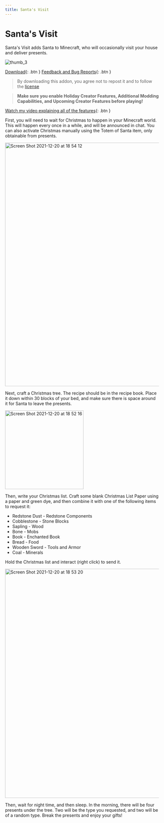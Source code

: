 ```yaml
---
title: Santa's Visit
---
```

# Santa's Visit
Santa's Visit adds Santa to Minecraft, who will occasionally visit your house and deliver presents.

![thumb_3](https://user-images.githubusercontent.com/31634240/146848160-b0189ab9-2dd4-4309-9ee6-b9ebac5207f0.png)

[Download](/santasvisit.mcaddon){: .btn } [Feedback and Bug Reports](https://docs.google.com/forms/d/e/1FAIpQLSeKr_PbqUBF1kBB8lWgr_bC1CY1TPUCAHrPu0u4AxsGWloGvQ/viewform){: .btn }

> By downloading this addon, you agree not to repost it and to follow the [license](/licensing.html)

> **Make sure you enable Holiday Creator Features, Additional Modding Capabilities, and Upcoming Creator Features before playing!**

[Watch my video explaining all of the features](https://www.youtube.com/watch?v=aAmLcJ6GqUs){: .btn }

First, you will need to wait for Christmas to happen in your Minecraft world. This will happen every once in a while, and will be announced in chat. You can also activate Christmas manually using the Totem of Santa item, only obtainable from presents.

<img width="795" alt="Screen Shot 2021-12-20 at 18 54 12" src="https://user-images.githubusercontent.com/31634240/146848446-05841a20-eb6b-46f6-8d87-f0e7c5fe7674.png">

Next, craft a Christmas tree. The recipe should be in the recipe book. Place it down within 30 blocks of your bed, and make sure there is space around it for Santa to leave the presents.

<img width="257" alt="Screen Shot 2021-12-20 at 18 52 16" src="https://user-images.githubusercontent.com/31634240/146848464-9ddbe988-f1f9-49e0-9105-b015474a0fa9.png">

Then, write your Christmas list. Craft some blank Christmas List Paper using a paper and green dye, and then combine it with one of the following items to request it:

- Redstone Dust - Redstone Components
- Cobblestone - Stone Blocks
- Sapling - Wood
- Bone - Mobs
- Book - Enchanted Book
- Bread - Food
- Wooden Sword - Tools and Armor
- Coal - Minerals

Hold the Christmas list and interact (right click) to send it.

<img width="748" alt="Screen Shot 2021-12-20 at 18 53 20" src="https://user-images.githubusercontent.com/31634240/146848484-6b6e231d-23d1-48ea-8e91-d60818cc8d63.png">

Then, wait for night time, and then sleep. In the morning, there will be four presents under the tree. Two will be the type you requested, and two will be of a random type. Break the presents and enjoy your gifts!
